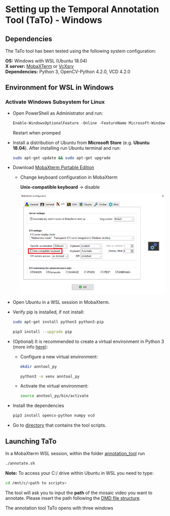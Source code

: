 # Setting up the Temporal Annotation Tool (TaTo) - Windows

## Dependencies
The TaTo tool has been tested using the following system configuration:

**OS:**           Windows with WSL (Ubuntu 18.04) <br>
**X server:**     [MobaXTerm](https://mobaxterm.mobatek.net/) or [VcXsrv](https://sourceforge.net/projects/vcxsrv/)  
**Dependencies:** Python 3, OpenCV-Python 4.2.0, VCD 4.2.0                        

## Environment for WSL in Windows

### Activate **Windows Subsystem for Linux** 
- Open PowerShell as Administrator and run:
  ``` powershell
  Enable-WindowsOptionalFeature -Online -FeatureName Microsoft-Windows-Subsystem-Linux
  ```
  Restart when promped

- Install a distribution of Ubuntu from **Microsoft Store** (e.g. **Ubuntu 18.04**). 
  After installing run Ubuntu terminal and run:
  ``` bash
  sudo apt-get update && sudo apt-get upgrade
  ```
- Download [MobaXterm Portable Edition](https://mobaxterm.mobatek.net/download-home-edition.html)
  - Change keyboard configuration in MobaXterm

    **Unix-compatible keyboard** -> disable

    ![MobaXterm](imgs/mobaxterm_config.png)

- Open Ubuntu in a WSL session in MobaXterm.
- Verify pip is installed, if not install:
  ```bash
  sudo apt-get install python3 python3-pip
  ```
  ```bash
  pip3 install --upgrade pip
  ```
- (Optional) It is recommended to create a virtual environment in Python 3 (more info [here](https://packaging.python.org/guides/installing-using-pip-and-virtual-environments/)):
  - Configure a new virtual environment:
    ```bash
    mkdir anntool_py
    ```
    ```bash
    python3 -m venv anntool_py
    ```
  - Activate the virtual environment:
    ```bash
    source anntool_py/bin/activate
    ```
- Install the dependencies
  ``` bash
  pip3 install opencv-python numpy vcd
  ```
- Go to [directory](../annotation-tool) that contains the tool scripts.

## Launching TaTo
In a MobaXterm WSL session, within the folder [annotation_tool](../annotation-tool) run 

```bash
./annotate.sh
```

**Note:** To access your C:/ drive within Ubuntu in WSL you need to type:

```bash
cd /mnt/c/<path to scripts>
```

The tool will ask you to input the **path** of the mosaic video you want to annotate. Please insert the path following the [DMD file structure](../docs/dmd_file_struct.md). 

The annotation tool TaTo opens with three windows
